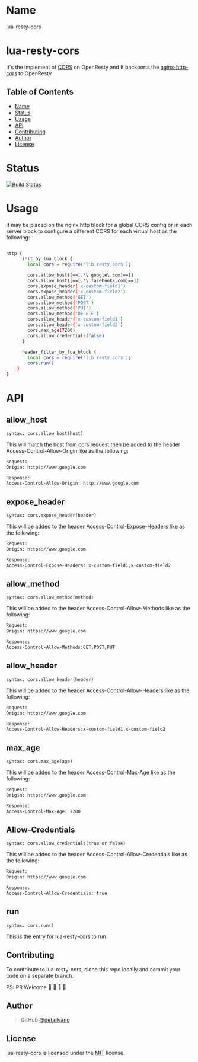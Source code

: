 Name
====
lua-resty-cors

# lua-resty-cors
It's the implement of [CORS](https://developer.mozilla.org/en-US/docs/Web/HTTP/Access_control_CORS) on OpenResty and 
It backports the [nginx-http-cors](https://github.com/x-v8/ngx_http_cors_filter) to OpenResty

Table of Contents
-----------------
* [Name](#name)
* [Status](#status)
* [Usage](#usage)
* [API](#api)
* [Contributing](#contributing)
* [Author](#author)
* [License](#license)


Status
====
[![Build Status](https://travis-ci.org/detailyang/lua-resty-cors.svg?branch=master)](https://travis-ci.org/detailyang/lua-resty-cors)

Usage
====
It may be placed on the nginx http block for a global CORS config or in each server block to configure a different CORS for each virtual host as the following:

```bash

http {
      init_by_lua_block {
        local cors = require('lib.resty.cors');

        cors.allow_host([==[.*\.google\.com]==])
        cors.allow_host([==[.*\.facebook\.com]==])
        cors.expose_header('x-custom-field1')
        cors.expose_header('x-custom-field2')
        cors.allow_method('GET')
        cors.allow_method('POST')
        cors.allow_method('PUT')
        cors.allow_method('DELETE')
        cors.allow_header('x-custom-field1')
        cors.allow_header('x-custom-field2')
        cors.max_age(7200)
        cors.allow_credentials(false)
      }
      
      header_filter_by_lua_block {
        local cors = require('lib.resty.cors');
        cors.run()
    }
}
```

API
====

allow_host
---
`syntax: cors.allow_host(host)`

This will match the host from cors request then be added to the header Access-Control-Allow-Origin like as the following:

```bash
Request:
Origin: https://www.google.com

Response:
Access-Control-Allow-Origin: http://www.google.com
```

expose_header
---
`syntax: cors.expose_header(header)`

This will be added to the header Access-Control-Expose-Headers like as the following:

```bash
Request:
Origin: https://www.google.com

Response:
Access-Control-Expose-Headers: x-custom-field1,x-custom-field2
```

allow_method
---
`syntax: cors.allow_method(method)`

This will be added to the header Access-Control-Allow-Methods like as the following:

```bash
Request:
Origin: https://www.google.com

Response:
Access-Control-Allow-Methods:GET,POST,PUT
```

allow_header
---
`syntax: cors.allow_header(header)`

This will be added to the header Access-Control-Allow-Headers like as the following:

```bash
Request:
Origin: https://www.google.com

Response:
Access-Control-Allow-Headers:x-custom-field1,x-custom-field2
```

max_age
---
`syntax: cors.max_age(age)`

This will be added to the header Access-Control-Max-Age like as the following:

```bash
Request:
Origin: https://www.google.com

Response:
Access-Control-Max-Age: 7200
```

Allow-Credentials
---
`syntax: cors.allow_credentials(true or false)`

This will be added to the header Access-Control-Allow-Credentials like as the following:

```bash
Request:
Origin: https://www.google.com

Response:
Access-Control-Allow-Credentials: true
```

run
---
`syntax: cors.run()`

This is the entry for lua-resty-cors to run


Contributing
------------

To contribute to lua-resty-cors, clone this repo locally and commit your code on a separate branch.

PS: PR Welcome :rocket: :rocket: :rocket: :rocket:


Author
------

> GitHub [@detailyang](https://github.com/detailyang)

License
-------
lua-resty-cors is licensed under the [MIT] license.

[MIT]: https://github.com/detailyang/ybw/blob/master/licenses/MIT
